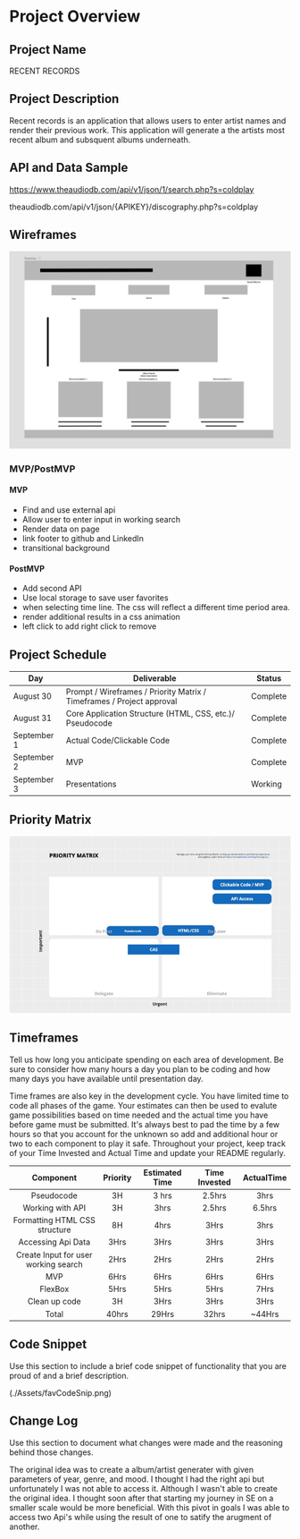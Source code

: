 
# Project Overview

## Project Name

RECENT RECORDS

## Project Description

Recent records is an application that allows users to enter artist names and render their previous work. This application will generate a the artists most recent album and subsquent albums underneath.

## API and Data Sample

https://www.theaudiodb.com/api/v1/json/1/search.php?s=coldplay

theaudiodb.com/api/v1/json/{APIKEY}/discography.php?s=coldplay

## Wireframes

![wireframe](./Assets/wireframe.jpeg)

### MVP/PostMVP
 

#### MVP 

- Find and use external api 
- Allow user to enter input in working search
- Render data on page 
- link footer to github and LinkedIn
- transitional background

#### PostMVP  

- Add second API
- Use local storage to save user favorites
- when selecting time line. The css will reflect a different time period area.
- render additional results in a css animation
- left click to add right click to remove

## Project Schedule

|  Day | Deliverable | Status
|---|---| ---|
|August 30| Prompt / Wireframes / Priority Matrix / Timeframes / Project approval | Complete
|August 31| Core Application Structure (HTML, CSS, etc.)/ Pseudocode | Complete
|September 1| Actual Code/Clickable Code| Complete
|September 2| MVP | Complete
|September 3| Presentations | Working

## Priority Matrix

![prioritymatrix](./Assets/pm.png)

## Timeframes

Tell us how long you anticipate spending on each area of development. Be sure to consider how many hours a day you plan to be coding and how many days you have available until presentation day.

Time frames are also key in the development cycle.  You have limited time to code all phases of the game.  Your estimates can then be used to evalute game possibilities based on time needed and the actual time you have before game must be submitted. It's always best to pad the time by a few hours so that you account for the unknown so add and additional hour or two to each component to play it safe. Throughout your project, keep track of your Time Invested and Actual Time and update your README regularly.


| Component | Priority | Estimated Time | Time Invested | ActualTime |
| :---: | :---: | :---: | :---: | :---: |
| Pseudocode | 3H | 3 hrs| 2.5hrs | 3hrs |
| Working with API | 3H | 3hrs| 2.5hrs | 6.5hrs |
| Formatting HTML CSS structure | 8H | 4hrs | 3Hrs | 3hrs |
| Accessing Api Data | 3Hrs | 3Hrs  | 3Hrs | 3Hrs |
| Create Input for user working search | 2Hrs | 2Hrs | 2Hrs | 2Hrs |
| MVP | 6Hrs | 6Hrs  | 6Hrs | 6Hrs |
| FlexBox | 5Hrs | 5Hrs | 5Hrs | 7Hrs |
| Clean up code | 3H | 3Hrs | 3Hrs | 3Hrs |
| Total | 40hrs | 29Hrs| 32hrs | ~44Hrs |

## Code Snippet

Use this section to include a brief code snippet of functionality that you are proud of and a brief description.  

(./Assets/favCodeSnip.png)


## Change Log
 Use this section to document what changes were made and the reasoning behind those changes.  

The original idea was to create a album/artist generater with given parameters of year, genre, and mood. I thought I had the right api but unfortunately I was not able to access it. Although I wasn't able to create the original idea. I thought soon after that starting my journey in SE on a smaller scale would be more beneficial. With this pivot in goals I was able to access two Api's while using the result of one to satify the arugment of another. 